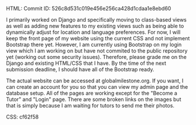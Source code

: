 HTML:
Commit ID: 526c8d531c019e456e256ca428d1cdaa1e8ebd60

I primarily worked on Django and specifically moving to class-based views as well as adding new features to my existing views such as being able to dynamically adjust for location and language preferences.
For now, I will keep the front page of my website using the current CSS and not implement Bootstrap there yet.
However, I am currently using Bootstrap on my login view which I am working on but have not commited to the public repository yet (working out some security issues).
Therefore, please grade me on the Django and existing HTML/CSS that I have. By the time of the next submission deadline, I should have all of the Bootstrap ready.

The actual website can be accessed at globalmilestone.org.
If you want, I can create an account for you so that you can view my admin page and the database setup.
All of the pages are working except for the "Become a Tutor" and "Login" page. There are some broken links on the images but that is simply because I am waiting for tutors to send me their photos.


CSS:
cf62f58
